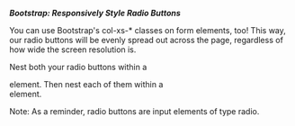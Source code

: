 ***Bootstrap: Responsively Style Radio Buttons***

You can use Bootstrap's col-xs-* classes on form elements, too! This way, our radio buttons will be evenly spread out across the page, regardless of how wide the screen resolution is.

Nest both your radio buttons within a <div class="row"> element. Then nest each of them within a <div class="col-xs-6"> element.

Note: As a reminder, radio buttons are input elements of type radio.
